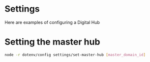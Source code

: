 # Settings

Here are examples of configuring a Digital Hub


# Setting the master hub

```bash
node -r dotenv/config settings/set-master-hub [master_domain_id]
```